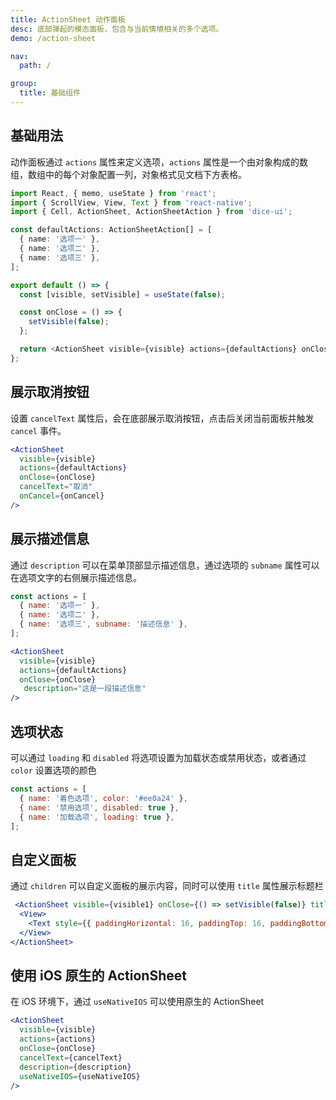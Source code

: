 ```yaml
---
title: ActionSheet 动作面板
desc: 底部弹起的模态面板，包含与当前情境相关的多个选项。
demo: /action-sheet

nav:
  path: /

group:
  title: 基础组件
---
```


## 基础用法

动作面板通过 `actions` 属性来定义选项，`actions` 属性是一个由对象构成的数组，数组中的每个对象配置一列，对象格式见文档下方表格。

```typescript
import React, { memo, useState } from 'react';
import { ScrollView, View, Text } from 'react-native';
import { Cell, ActionSheet, ActionSheetAction } from 'dice-ui';

const defaultActions: ActionSheetAction[] = [
  { name: '选项一' },
  { name: '选项二' },
  { name: '选项三' },
];

export default () => {
  const [visible, setVisible] = useState(false);

  const onClose = () => {
    setVisible(false);
  };

  return <ActionSheet visible={visible} actions={defaultActions} onClose={onClose} />;
};
```

## 展示取消按钮

设置 `cancelText` 属性后，会在底部展示取消按钮，点击后关闭当前面板并触发 `cancel` 事件。

```jsx
<ActionSheet
  visible={visible}
  actions={defaultActions}
  onClose={onClose}
  cancelText="取消"
  onCancel={onCancel}
/>
```

## 展示描述信息

通过 `description` 可以在菜单顶部显示描述信息，通过选项的 `subname` 属性可以在选项文字的右侧展示描述信息。

```jsx
const actions = [
  { name: '选项一' },
  { name: '选项二' },
  { name: '选项三', subname: '描述信息' },
];

<ActionSheet
  visible={visible}
  actions={defaultActions}
  onClose={onClose}
   description="这是一段描述信息"
/>
```

## 选项状态

可以通过 `loading` 和 `disabled` 将选项设置为加载状态或禁用状态，或者通过 `color` 设置选项的颜色

```js
const actions = [
  { name: '着色选项', color: '#ee0a24' },
  { name: '禁用选项', disabled: true },
  { name: '加载选项', loading: true },
];
```

## 自定义面板

通过 `children` 可以自定义面板的展示内容，同时可以使用 `title` 属性展示标题栏

```jsx
 <ActionSheet visible={visible1} onClose={() => setVisible(false)} title="标题" closeable>
  <View>
    <Text style={{ paddingHorizontal: 16, paddingTop: 16, paddingBottom: 160 }}>内容</Text>
  </View>
</ActionSheet>
```

## 使用 iOS 原生的 ActionSheet

在 iOS 环境下，通过 `useNativeIOS` 可以使用原生的 ActionSheet

```jsx
<ActionSheet
  visible={visible}
  actions={actions}
  onClose={onClose}
  cancelText={cancelText}
  description={description}
  useNativeIOS={useNativeIOS}
/>
```
